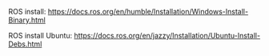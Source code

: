 ROS install: https://docs.ros.org/en/humble/Installation/Windows-Install-Binary.html

ROS install Ubuntu: https://docs.ros.org/en/jazzy/Installation/Ubuntu-Install-Debs.html
